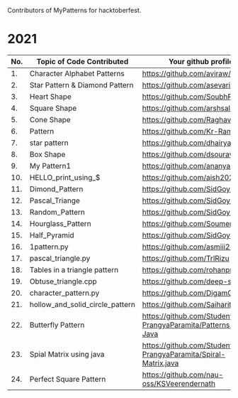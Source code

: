 Contributors of MyPatterns for hacktoberfest.
# 2021
|No.|Topic of Code Contributed|Your github profile|
|--|--|--|
|1.|Character Alphabet Patterns|https://github.com/aviraw/|
|2.|Star Pattern & Diamond Pattern| https://github.com/asevarik|
|3.|Heart Shape|https://github.com/SoubhPrat17|
|4.|Square Shape|https://github.com/arshsaluja/|
|5.|Cone Shape|https://github.com/RaghavJindal13|
|6.|Pattern|https://github.com/Kr-Raman|
|7.|star pattern|https://github.com/dhairya2019|
|8.|Box Shape|https://github.com/dsourav18/|
|9.|My Pattern1|https://github.com/ananya07105|
|10.|HELLO_print_using_$|https://github.com/aish2021|
|11.| Dimond_Pattern|https://github.com/SidGoyal15555|
|12.| Pascal_Triange|https://github.com/SidGoyal15555|
|13.| Random_Pattern|https://github.com/SidGoyal15555|
|14.| Hourglass_Pattern|https://github.com/Soumen-Coder|
|15.| Half_Pyramid|https://github.com/SidGoyal15555|
|16.|1pattern.py|https://github.com/asmiii2806|
|17.|pascal_triangle.py|https://github.com/TrlRizu|
|18.| Tables in a triangle pattern |https://github.com/rohanprichard|
|19.|Obtuse_triangle.cpp|https://github.com/deep-sekhar|
|20.|character_pattern.py|https://github.com/DigamGupta|
|21.|hollow_and_solid_circle_pattern|https://github.com/Saiharitha3|
|22.|Butterfly Pattern|https://github.com/Student-PrangyaParamita/Patterns-in-Java|
|23.|Spial Matrix using java|https://github.com/Student-PrangyaParamita/Spiral-Matrix.java|
|24.|Perfect Square Pattern|https://github.com/nau-oss/KSVeerendernath|
